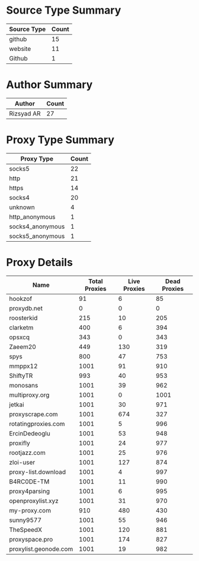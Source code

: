 # Source Type Summary

| Source Type | Count |
|-------------|-------|
| github | 15 |
| website | 11 |
| Github | 1 |


# Author Summary

| Author | Count |
|--------|-------|
| Rizsyad AR | 27 |


# Proxy Type Summary

| Proxy Type | Count |
|------------|-------|
| socks5 | 22 |
| http | 21 |
| https | 14 |
| socks4 | 20 |
| unknown | 4 |
| http_anonymous | 1 |
| socks4_anonymous | 1 |
| socks5_anonymous | 1 |


# Proxy Details

| Name | Total Proxies | Live Proxies | Dead Proxies |
|------|---------------|--------------|---------------|
| hookzof | 91 | 6 | 85 |
| proxydb.net | 0 | 0 | 0 |
| roosterkid | 215 | 10 | 205 |
| clarketm | 400 | 6 | 394 |
| opsxcq | 343 | 0 | 343 |
| Zaeem20 | 449 | 130 | 319 |
| spys | 800 | 47 | 753 |
| mmppx12 | 1001 | 91 | 910 |
| ShiftyTR | 993 | 40 | 953 |
| monosans | 1001 | 39 | 962 |
| multiproxy.org | 1001 | 0 | 1001 |
| jetkai | 1001 | 30 | 971 |
| proxyscrape.com | 1001 | 674 | 327 |
| rotatingproxies.com | 1001 | 5 | 996 |
| ErcinDedeoglu | 1001 | 53 | 948 |
| proxifly | 1001 | 24 | 977 |
| rootjazz.com | 1001 | 25 | 976 |
| zloi-user | 1001 | 127 | 874 |
| proxy-list.download | 1001 | 4 | 997 |
| B4RC0DE-TM | 1001 | 11 | 990 |
| proxy4parsing | 1001 | 6 | 995 |
| openproxylist.xyz | 1001 | 31 | 970 |
| my-proxy.com | 910 | 480 | 430 |
| sunny9577 | 1001 | 55 | 946 |
| TheSpeedX | 1001 | 120 | 881 |
| proxyspace.pro | 1001 | 174 | 827 |
| proxylist.geonode.com | 1001 | 19 | 982 |
